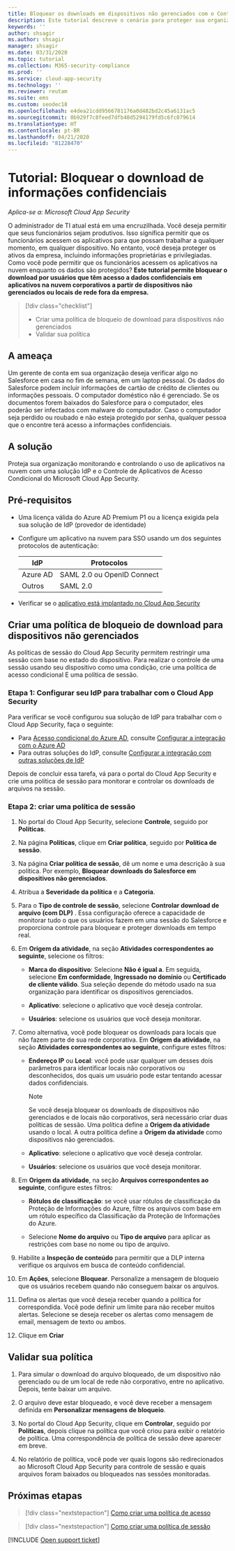 ```yaml
---
title: Bloquear os downloads em dispositivos não gerenciados com o Controle de Aplicativos de Acesso Condicional do Cloud App Security
description: Este tutorial descreve o cenário para proteger sua organização contra downloads de dados confidenciais por dispositivos não gerenciados usando recursos de proxy reverso do Azure AD (Azure Active Directory).
keywords: ''
author: shsagir
ms.author: shsagir
manager: shsagir
ms.date: 03/31/2020
ms.topic: tutorial
ms.collection: M365-security-compliance
ms.prod: ''
ms.service: cloud-app-security
ms.technology: ''
ms.reviewer: reutam
ms.suite: ems
ms.custom: seodec18
ms.openlocfilehash: e4dea21cdd9566781176a0d482bd2c45a6131ac5
ms.sourcegitcommit: 0b929f7c8feed7dfb40d5294179fd5c6fc079614
ms.translationtype: HT
ms.contentlocale: pt-BR
ms.lasthandoff: 04/21/2020
ms.locfileid: "81228470"
---
```

# <a name="tutorial-block-download-of-sensitive-information"></a>Tutorial: Bloquear o download de informações confidenciais

*Aplica-se a: Microsoft Cloud App Security*

O administrador de TI atual está em uma encruzilhada. Você deseja permitir que seus funcionários sejam produtivos. Isso significa permitir que os funcionários acessem os aplicativos para que possam trabalhar a qualquer momento, em qualquer dispositivo. No entanto, você deseja proteger os ativos da empresa, incluindo informações proprietárias e privilegiadas. Como você pode permitir que os funcionários acessem os aplicativos na nuvem enquanto os dados são protegidos? **Este tutorial permite bloquear o download por usuários que têm acesso a dados confidenciais em aplicativos na nuvem corporativos a partir de dispositivos não gerenciados ou locais de rede fora da empresa.**

> [!div class="checklist"]
>
> * Criar uma política de bloqueio de download para dispositivos não gerenciados
> * Validar sua política

## <a name="the-threat"></a>A ameaça

Um gerente de conta em sua organização deseja verificar algo no Salesforce em casa no fim de semana, em um laptop pessoal. Os dados do Salesforce podem incluir informações de cartão de crédito de clientes ou informações pessoais. O computador doméstico não é gerenciado. Se os documentos forem baixados do Salesforce para o computador, eles poderão ser infectados com malware do computador. Caso o computador seja perdido ou roubado e não esteja protegido por senha, qualquer pessoa que o encontre terá acesso a informações confidenciais.

## <a name="the-solution"></a>A solução

Proteja sua organização monitorando e controlando o uso de aplicativos na nuvem com uma solução IdP e o Controle de Aplicativos de Acesso Condicional do Microsoft Cloud App Security.

## <a name="prerequisites"></a>Pré-requisitos

* Uma licença válida do Azure AD Premium P1 ou a licença exigida pela sua solução de IdP (provedor de identidade)
* Configure um aplicativo na nuvem para SSO usando um dos seguintes protocolos de autenticação:

    |IdP|Protocolos|
    |---|---|
    |Azure AD|SAML 2.0 ou OpenID Connect|
    |Outros|SAML 2.0|
* Verificar se o [aplicativo está implantado no Cloud App Security](proxy-deployment-aad.md)

## <a name="create-a-block-download-policy-for-unmanaged-devices"></a>Criar uma política de bloqueio de download para dispositivos não gerenciados

As políticas de sessão do Cloud App Security permitem restringir uma sessão com base no estado do dispositivo. Para realizar o controle de uma sessão usando seu dispositivo como uma condição, crie uma política de acesso condicional E uma política de sessão.

### <a name="step-1-configure-your-idp-to-work-with-cloud-app-security"></a>Etapa 1: Configurar seu IdP para trabalhar com o Cloud App Security

Para verificar se você configurou sua solução de IdP para trabalhar com o Cloud App Security, faça o seguinte:

* Para [Acesso condicional do Azure AD](https://docs.microsoft.com/azure/active-directory/active-directory-conditional-access-azure-portal), consulte [Configurar a integração com o Azure AD](proxy-deployment-aad.md#configure-integration-with-azure-ad)
* Para outras soluções do IdP, consulte [Configurar a integração com outras soluções de IdP](proxy-deployment-aad.md#configure-integration-with-other-idp-solutions)

Depois de concluir essa tarefa, vá para o portal do Cloud App Security e crie uma política de sessão para monitorar e controlar os downloads de arquivos na sessão.

### <a name="step-2-create-a-session-policy"></a>Etapa 2: criar uma política de sessão

1. No portal do Cloud App Security, selecione **Controle**, seguido por **Políticas**.

2. Na página **Políticas**, clique em **Criar política**, seguido por **Política de sessão**.

3. Na página **Criar política de sessão**, dê um nome e uma descrição à sua política. Por exemplo, **Bloquear downloads do Salesforce em dispositivos não gerenciados**.

4. Atribua a **Severidade da política** e a **Categoria**.

5. Para o **Tipo de controle de sessão**, selecione **Controlar download de arquivo (com DLP)** . Essa configuração oferece a capacidade de monitorar tudo o que os usuários fazem em uma sessão do Salesforce e proporciona controle para bloquear e proteger downloads em tempo real.

6. Em **Origem da atividade**, na seção **Atividades correspondentes ao seguinte**, selecione os filtros:

   * **Marca do dispositivo**: Selecione **Não é igual a**. Em seguida, selecione **Em conformidade**, **Ingressado no domínio** ou **Certificado de cliente válido**. Sua seleção depende do método usado na sua organização para identificar os dispositivos gerenciados.

   * **Aplicativo**: selecione o aplicativo que você deseja controlar.

   * **Usuários**: selecione os usuários que você deseja monitorar.

7. Como alternativa, você pode bloquear os downloads para locais que não fazem parte de sua rede corporativa. Em **Origem da atividade**, na seção **Atividades correspondentes ao seguinte**, configure estes filtros:

   * **Endereço IP** ou **Local**: você pode usar qualquer um desses dois parâmetros para identificar locais não corporativos ou desconhecidos, dos quais um usuário pode estar tentando acessar dados confidenciais.

     > [!NOTE]
     > Se você deseja bloquear os downloads de dispositivos não gerenciados e de locais não corporativos, será necessário criar duas políticas de sessão. Uma política define a **Origem da atividade** usando o local. A outra política define a **Origem da atividade** como dispositivos não gerenciados.

   * **Aplicativo**: selecione o aplicativo que você deseja controlar.

   * **Usuários**: selecione os usuários que você deseja monitorar.

8. Em **Origem da atividade**, na seção **Arquivos correspondentes ao seguinte**, configure estes filtros:

   * **Rótulos de classificação**: se você usar rótulos de classificação da Proteção de Informações do Azure, filtre os arquivos com base em um rótulo específico da Classificação da Proteção de Informações do Azure.

   * Selecione **Nome do arquivo** ou **Tipo de arquivo** para aplicar as restrições com base no nome ou tipo de arquivo.
9. Habilite a **Inspeção de conteúdo** para permitir que a DLP interna verifique os arquivos em busca de conteúdo confidencial.

10. Em **Ações**, selecione **Bloquear**. Personalize a mensagem de bloqueio que os usuários recebem quando não conseguem baixar os arquivos.

11. Defina os alertas que você deseja receber quando a política for correspondida. Você pode definir um limite para não receber muitos alertas. Selecione se deseja receber os alertas como mensagem de email, mensagem de texto ou ambos.

12. Clique em **Criar**

## <a name="validate-your-policy"></a>Validar sua política

1. Para simular o download do arquivo bloqueado, de um dispositivo não gerenciado ou de um local de rede não corporativo, entre no aplicativo. Depois, tente baixar um arquivo.

2. O arquivo deve estar bloqueado, e você deve receber a mensagem definida em **Personalizar mensagens de bloqueio**.

3. No portal do Cloud App Security, clique em **Controlar**, seguido por **Políticas**, depois clique na política que você criou para exibir o relatório de política. Uma correspondência de política de sessão deve aparecer em breve.

4. No relatório de política, você pode ver quais logons são redirecionados ao Microsoft Cloud App Security para controle de sessão e quais arquivos foram baixados ou bloqueados nas sessões monitoradas.

## <a name="next-steps"></a>Próximas etapas

> [!div class="nextstepaction"]
> [Como criar uma política de acesso](access-policy-aad.md)

> [!div class="nextstepaction"]
> [Como criar uma política de sessão](session-policy-aad.md)

[!INCLUDE [Open support ticket](includes/support.md)]
